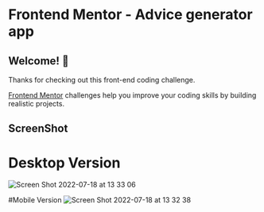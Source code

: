 # Frontend Mentor - Advice generator app

## Welcome! 👋

Thanks for checking out this front-end coding challenge.

[Frontend Mentor](https://www.frontendmentor.io) challenges help you improve your coding skills by building realistic projects.

## ScreenShot
# Desktop Version
![Screen Shot 2022-07-18 at 13 33 06](https://user-images.githubusercontent.com/25332391/179569836-37d9e1d5-8811-4c65-acda-c29c7faafffb.png)

#Mobile Version
![Screen Shot 2022-07-18 at 13 32 38](https://user-images.githubusercontent.com/25332391/179569856-8271d2c6-b533-41af-a706-e89d6e71a82a.png)
